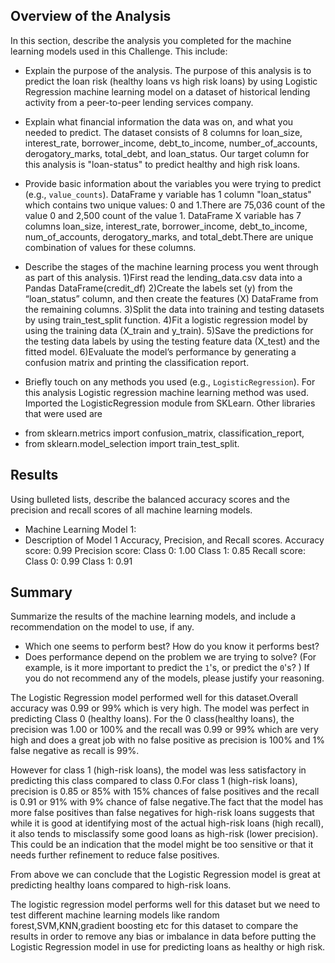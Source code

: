 ## Overview of the Analysis

In this section, describe the analysis you completed for the machine learning models used in this Challenge. This include:

* Explain the purpose of the analysis.
The purpose of this analysis is to predict the loan risk (healthy loans vs high risk loans) by using Logistic Regression machine learning model on a dataset of historical lending activity from a peer-to-peer lending services company.

* Explain what financial information the data was on, and what you needed to predict.
The dataset consists of 8 columns for  loan_size, interest_rate, borrower_income, debt_to_income, number_of_accounts, derogatory_marks, total_debt, and loan_status. Our target column for this analysis is "loan-status" to predict healthy and high risk loans.


* Provide basic information about the variables you were trying to predict (e.g., `value_counts`).
DataFrame y variable has 1 column "loan_status" which contains two unique values: 0 and 1.There are 75,036 count of the value 0 and  2,500 count of the value 1.
DataFrame X variable has 7 columns loan_size, interest_rate, borrower_income, debt_to_income, num_of_accounts, derogatory_marks, and total_debt.There are unique combination of values for these columns.


* Describe the stages of the machine learning process you went through as part of this analysis.
1)First read the lending_data.csv data into a Pandas DataFrame(credit_df)
2)Create the labels set (y) from the “loan_status” column, and then create the features (X) DataFrame from the remaining columns.
3)Split the data into training and testing datasets by using train_test_split function.
4)Fit a logistic regression model by using the training data (X_train and y_train).
5)Save the predictions for the testing data labels by using the testing feature data (X_test) and the fitted model.
6)Evaluate the model’s performance by generating a confusion matrix and printing the classification report.


* Briefly touch on any methods you used (e.g., `LogisticRegression`).
For this analysis Logistic regression machine learning method was used. 
Imported the LogisticRegression module from SKLearn.
Other libraries that were used are 
- from sklearn.metrics import confusion_matrix, classification_report, 
- from sklearn.model_selection import train_test_split.


## Results

Using bulleted lists, describe the balanced accuracy scores and the precision and recall scores of all machine learning models.

* Machine Learning Model 1:
* Description of Model 1 Accuracy, Precision, and Recall scores.
Accuracy score: 0.99
Precision score: Class 0: 1.00   Class 1: 0.85
Recall score:    Class 0: 0.99   Class 1: 0.91


## Summary

Summarize the results of the machine learning models, and include a recommendation on the model to use, if any.
* Which one seems to perform best? How do you know it performs best?
* Does performance depend on the problem we are trying to solve? (For example, is it more important to predict the `1`'s, or predict the `0`'s? )
 If you do not recommend any of the models, please justify your reasoning.

The Logistic Regression model performed well for this dataset.Overall accuracy was 0.99 or 99% which is very high. 
The model was perfect in predicting Class 0 (healthy loans). For the 0 class(healthy loans), the precision was 1.00 or 100% and the recall was 0.99 or 99% which are very high and does a great job with no false positive as precision is 100% and 1% false negative as recall is 99%.

However for class 1 (high-risk loans), the model was less satisfactory in predicting this class compared to class 0.For class 1 (high-risk loans), precision is 0.85 or 85% with 15% chances of false positives and the recall is 0.91 or 91% with 9% chance of false negative.The fact that the model has more false positives than false negatives for high-risk loans suggests that while it is good at identifying most of the actual high-risk loans (high recall), it also tends to misclassify some good loans as high-risk (lower precision). This could be an indication that the model might be too sensitive or that it needs further refinement to reduce false positives.

From above we can conclude that the Logistic Regression model is great at predicting healthy loans compared to high-risk loans.

The logistic regression model performs well for this dataset but we need to test different machine learning models like random forest,SVM,KNN,gradient boosting etc for this dataset to compare the results in order to remove any bias or imbalance in data before putting the Logistic Regression model in use for predicting loans as healthy or high risk. 















